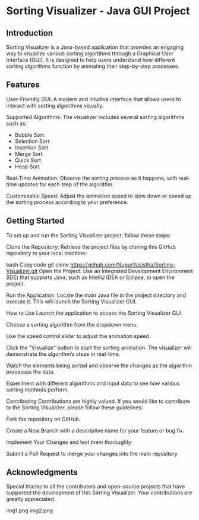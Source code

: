 # Sorting Visualizer - Java GUI Project
## Introduction
Sorting Visualizer is a Java-based application that provides an engaging way to visualize various sorting algorithms through a Graphical User Interface (GUI). It is designed to help users understand how different sorting algorithms function by animating their step-by-step processes.

## Features
User-Friendly GUI: A modern and intuitive interface that allows users to interact with sorting algorithms visually.

Supported Algorithms: The visualizer includes several sorting algorithms such as:

- Bubble Sort
- Selection Sort
- Insertion Sort
- Merge Sort
- Quick Sort
- Heap Sort
  
Real-Time Animation: Observe the sorting process as it happens, with real-time updates for each step of the algorithm.

Customizable Speed: Adjust the animation speed to slow down or speed up the sorting process according to your preference.

## Getting Started
To set up and run the Sorting Visualizer project, follow these steps:

Clone the Repository: Retrieve the project files by cloning this GitHub repository to your local machine:

bash
Copy code
git clone https://github.com/NupurVasistha/Sorting-Visualizer.git
Open the Project: Use an Integrated Development Environment (IDE) that supports Java, such as IntelliJ IDEA or Eclipse, to open the project.

Run the Application: Locate the main Java file in the project directory and execute it. This will launch the Sorting Visualizer GUI.

How to Use
Launch the application to access the Sorting Visualizer GUI.

Choose a sorting algorithm from the dropdown menu.

Use the speed control slider to adjust the animation speed.

Click the "Visualize" button to start the sorting animation. The visualizer will demonstrate the algorithm’s steps in real-time.

Watch the elements being sorted and observe the changes as the algorithm processes the data.

Experiment with different algorithms and input data to see how various sorting methods perform.

Contributing
Contributions are highly valued. If you would like to contribute to the Sorting Visualizer, please follow these guidelines:

Fork the repository on GitHub.

Create a New Branch with a descriptive name for your feature or bug fix.

Implement Your Changes and test them thoroughly.

Submit a Pull Request to merge your changes into the main repository.

## Acknowledgments
Special thanks to all the contributors and open-source projects that have supported the development of this Sorting Visualizer. Your contributions are greatly appreciated.

img1.png
img2.png
